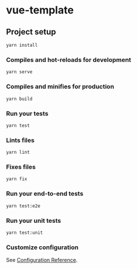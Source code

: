 # vue-template

## Project setup

```
yarn install
```

### Compiles and hot-reloads for development

```
yarn serve
```

### Compiles and minifies for production

```
yarn build
```

### Run your tests

```
yarn test
```

### Lints files

```
yarn lint
```

### Fixes files

```
yarn fix
```

### Run your end-to-end tests

```
yarn test:e2e
```

### Run your unit tests

```
yarn test:unit
```

### Customize configuration

See [Configuration Reference](https://cli.vuejs.org/config/).
